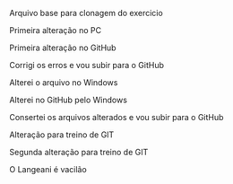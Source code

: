 Arquivo base para clonagem do exercicio


Primeira alteração no PC

Primeira alteração no GitHub

Corrigi os erros e vou subir para o GitHub


Alterei o arquivo no Windows

Alterei no GitHub pelo Windows

Consertei os arquivos alterados e vou subir para o GitHub

Alteração para treino de GIT

Segunda alteração para treino de GIT

O Langeani é vacilão